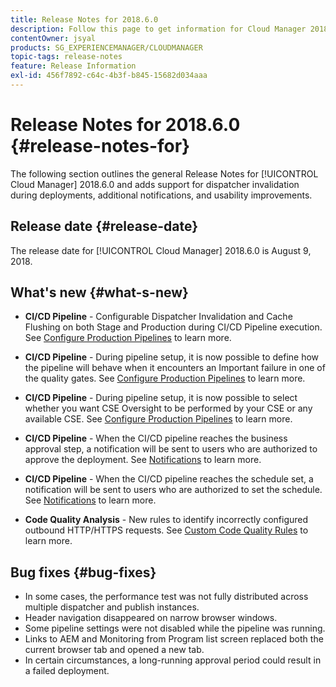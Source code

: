 ```yaml
---
title: Release Notes for 2018.6.0
description: Follow this page to get information for Cloud Manager 2018.6.0.
contentOwner: jsyal
products: SG_EXPERIENCEMANAGER/CLOUDMANAGER
topic-tags: release-notes
feature: Release Information
exl-id: 456f7892-c64c-4b3f-b845-15682d034aaa
---
```

# Release Notes for 2018.6.0 {#release-notes-for}

The following section outlines the general Release Notes for [!UICONTROL Cloud Manager] 2018.6.0 and adds support for dispatcher invalidation during deployments, additional notifications, and usability improvements.

## Release date {#release-date}

The release date for [!UICONTROL Cloud Manager] 2018.6.0 is August 9, 2018.

## What's new {#what-s-new}

* **CI/CD Pipeline** - Configurable Dispatcher Invalidation and Cache Flushing on both Stage and Production during CI/CD Pipeline execution. See [Configure Production Pipelines](/help/using/production-pipelines.md) to learn more.

* **CI/CD Pipeline** - During pipeline setup, it is now possible to define how the pipeline will behave when it encounters an Important failure in one of the quality gates. See [Configure Production Pipelines](/help/using/production-pipelines.md) to learn more.  

* **CI/CD Pipeline** - During pipeline setup, it is now possible to select whether you want CSE Oversight to be performed by your CSE or any available CSE. See [Configure Production Pipelines](/help/using/production-pipelines.md) to learn more.

* **CI/CD Pipeline** - When the CI/CD pipeline reaches the business approval step, a notification will be sent to users who are authorized to approve the deployment. See [Notifications](/help/using/notifications.md) to learn more.  

* **CI/CD Pipeline** - When the CI/CD pipeline reaches the schedule set, a notification will be sent to users who are authorized to set the schedule. See [Notifications](/help/using/notifications.md) to learn more.  

* **Code Quality Analysis** - New rules to identify incorrectly configured outbound HTTP/HTTPS requests. See [Custom Code Quality Rules](/help/using/custom-code-quality-rules.md) to learn more.

## Bug fixes {#bug-fixes}

* In some cases, the performance test was not fully distributed across multiple dispatcher and publish instances.
* Header navigation disappeared on narrow browser windows.
* Some pipeline settings were not disabled while the pipeline was running.
* Links to AEM and Monitoring from Program list screen replaced both the current browser tab and opened a new tab.
* In certain circumstances, a long-running approval period could result in a failed deployment.
